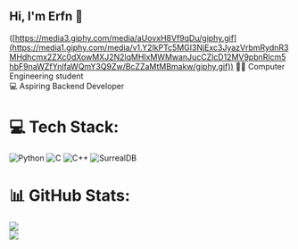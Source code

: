 ## Hi, I'm Erfn 👋 
([https://media3.giphy.com/media/aUovxH8Vf9qDu/giphy.gif](https://media1.giphy.com/media/v1.Y2lkPTc5MGI3NjExc3JyazVrbmRydnR3MHdhcmx2ZXc0dXowMXJ2N2lqMHIxMWMwanJucCZlcD12MV9pbnRlcm5hbF9naWZfYnlfaWQmY3Q9Zw/BcZZaMtMBmakw/giphy.gif))
👨‍🎓 Computer Engineering student <br>💻 Aspiring Backend Developer

# 💻 Tech Stack:
![Python](https://img.shields.io/badge/python-3670A0?style=for-the-badge&logo=python&logoColor=ffdd54) ![C](https://img.shields.io/badge/c-%2300599C.svg?style=for-the-badge&logo=c&logoColor=white) ![C++](https://img.shields.io/badge/c++-%2300599C.svg?style=for-the-badge&logo=c%2B%2B&logoColor=white) ![SurrealDB](https://img.shields.io/badge/SurrealDB-FF00A0?style=for-the-badge&logo=surrealdb&logoColor=white)
# 📊 GitHub Stats:
![](https://github-readme-stats.vercel.app/api?username=erfan-flash&theme=radical&hide_border=false&include_all_commits=false&count_private=false)<br/>
![](https://nirzak-streak-stats.vercel.app/?user=erfan-flash&theme=radical&hide_border=false)<br/>


